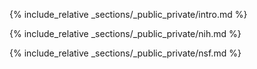 {% include_relative _sections/_public_private/intro.md %}

{% include_relative _sections/_public_private/nih.md %}

{% include_relative _sections/_public_private/nsf.md %}